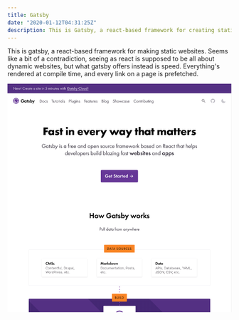 ```yaml
---
title: Gatsby
date: "2020-01-12T04:31:25Z"
description: This is Gatsby, a react-based framework for creating static sites
---
```


This is gatsby, a react-based framework for making static websites. Seems like a bit of a contradiction, seeing as react is supposed to be all about dynamic websites, but what gatsby offers instead is speed. Everything's rendered at compile time, and every link on a page is prefetched.

![Gatsby Website](./gatsby-website.png)
